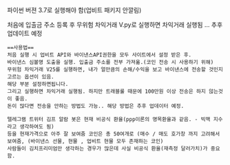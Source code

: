 파이썬 버젼 3.7로 실행해야 함(업비트 패키지 안깔림)

처음에 입출금 주소 등록 후
무위험 차익거래 V.py로 실행하면 차익거래 실행됨
...
추후 업데이트 예정

```
==사용법==
처음 실행 시 업비트 API와 바이낸스API권한을 모두 사이트에서 설정 받은 후. 
바이낸스 심볼명 도출을 실행. 입출금 주소를 전부 가져옮.(코인 전송 시 사용하기 위해)
무위험 차익거래 V25를 실행하면, 내가 얼만큼의 손해/수익을 보고 바이낸스에 전송할 것인지 고르는 옵션이 있음.
해당 부분 설정하면됩니다.
그리고 실행하면 차익거래 실행됨. 하지만 트래블룰 때문에 100만원 이상 전송은 하지 않는것이 좋음. 
돈이 많다면 전송을 안하는 방법도 가능.. 해당 방법은 추후 업데이터 예정.

텔레그램 트위터 김프 알람 봇은 현재 비공식 환율(ppp이론의 명목환율과 같음. - 빅맥 지수라고 생각하여도 됨)
등을 현재가격으로 아주 잘 보여줌 코인은 총 50여개로 (매수 / 매도 호가창 까지 고려해서 보여줌, (바이낸스 선물, 현물 , 업비트 현물 모두 존재하는 코인) 
사람들이 김치프리미엄만 생각하는 경우가 많은데 사실 비공식 환율(재측정 달러가치)가 중요함.

